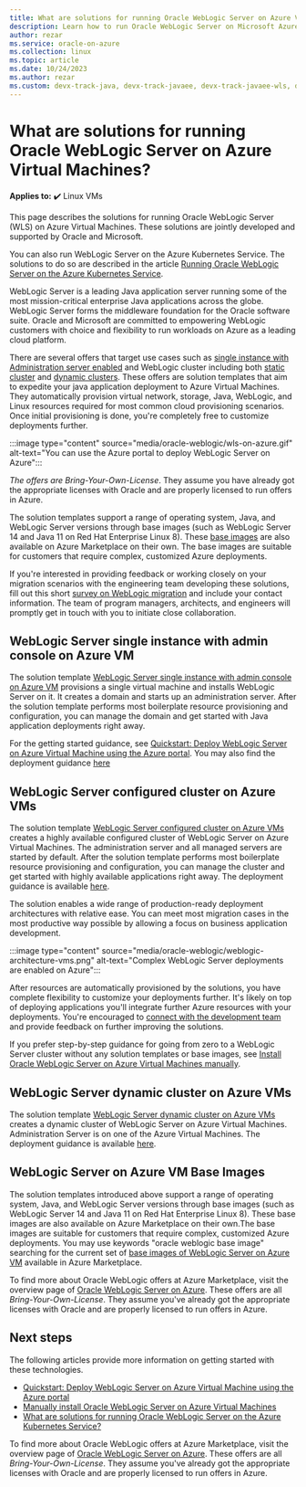 ```yaml
---
title: What are solutions for running Oracle WebLogic Server on Azure Virtual Machines
description: Learn how to run Oracle WebLogic Server on Microsoft Azure Virtual Machines.
author: rezar
ms.service: oracle-on-azure
ms.collection: linux
ms.topic: article
ms.date: 10/24/2023
ms.author: rezar
ms.custom: devx-track-java, devx-track-javaee, devx-track-javaee-wls, devx-track-javaee-wls-vm
---
```

# What are solutions for running Oracle WebLogic Server on Azure Virtual Machines?

**Applies to:** :heavy_check_mark: Linux VMs 

This page describes the solutions for running Oracle WebLogic Server (WLS) on Azure Virtual Machines. These solutions are jointly developed and supported by Oracle and Microsoft.

You can also run WebLogic Server on the Azure Kubernetes Service. The solutions to do so are described in the article [Running Oracle WebLogic Server on the Azure Kubernetes Service](./weblogic-aks?toc=/azure/developer/java/ee/toc.json&bc=/azure/developer/java/breadcrumb/toc.json).

WebLogic Server is a leading Java application server running some of the most mission-critical enterprise Java applications across the globe. WebLogic Server forms the middleware foundation for the Oracle software suite. Oracle and Microsoft are committed to empowering WebLogic customers with choice and flexibility to run workloads on Azure as a leading cloud platform. 

There are several offers that target use cases such as [single instance with Administration server enabled](#weblogic-server-single-instance-with-admin-console-on-azure-virtual-machine) and WebLogic cluster including both [static cluster](#weblogic-server-configured-cluster-on-azure-virtual-machines) and [dynamic clusters](#weblogic-server-dynamic-cluster-on-azure-virtual-machines). These offers are solution templates that aim to expedite your java application deployment to Azure Virtual Machines. They automatically provision virtual network, storage, Java, WebLogic, and Linux resources required for most common cloud provisioning scenarios. Once initial provisioning is done, you're completely free to customize deployments further.

:::image type="content" source="media/oracle-weblogic/wls-on-azure.gif" alt-text="You can use the Azure portal to deploy WebLogic Server on Azure":::

 _The offers are Bring-Your-Own-License_. They assume you have already got the appropriate licenses with Oracle and are properly licensed to run offers in Azure.

The solution templates support a range of operating system, Java, and WebLogic Server versions through base images (such as WebLogic Server 14 and Java 11 on Red Hat Enterprise Linux 8). These [base images](#weblogic-server-on-azure-virtual-machines-base-images) are also available on Azure Marketplace on their own. The base images are suitable for customers that require complex, customized Azure deployments.

If you're interested in providing feedback or working closely on your migration scenarios with the engineering team developing these solutions, fill out this short [survey on WebLogic migration](https://aka.ms/wls-on-azure-survey) and include your contact information. The team of program managers, architects, and engineers will promptly get in touch with you to initiate close collaboration.

## WebLogic Server single instance with admin console on Azure VM

The solution template [WebLogic Server single instance with admin console on Azure VM](https://aka.ms/wls-vm-admin) provisions a single virtual machine and installs WebLogic Server on it. It creates a domain and starts up an administration server. After the solution template performs most boilerplate resource provisioning and configuration, you can manage the domain and get started with Java application deployments right away. 

For the getting started guidance, see [Quickstart: Deploy WebLogic Server on Azure Virtual Machine using the Azure portal](./weblogic-server-azure-virtual-machine?toc=/azure/developer/java/ee/toc.json&bc=/azure/developer/java/breadcrumb/toc.json). You may also find the deployment guidance [here](https://wls-eng.github.io/arm-oraclelinux-wls/)


## WebLogic Server configured cluster on Azure VMs

The solution template [WebLogic Server configured cluster on Azure VMs](https://aka.ms/wls-vm-cluster) creates a highly available configured cluster of WebLogic Server on Azure Virtual Machines. The administration server and all managed servers are started by default. After the solution template performs most boilerplate resource provisioning and configuration, you can manage the cluster and get started with highly available applications right away. The deployment guidance is available [here](https://wls-eng.github.io/arm-oraclelinux-wls/).

The solution enables a wide range of production-ready deployment architectures with relative ease. You can meet most migration cases in the most productive way possible by allowing a focus on business application development.

:::image type="content" source="media/oracle-weblogic/weblogic-architecture-vms.png" alt-text="Complex WebLogic Server deployments are enabled on Azure":::

After resources are automatically provisioned by the solutions, you have complete flexibility to customize your deployments further. It's likely on top of deploying applications you'll integrate further Azure resources with your deployments. You're encouraged to [connect with the development team](https://aka.ms/wls-contact-me) and provide feedback on further improving the solutions.

If you prefer step-by-step guidance for going from zero to a WebLogic Server cluster without any solution templates or base images, see [Install Oracle WebLogic Server on Azure Virtual Machines manually](/azure/developer/java/migration/migrate-weblogic-to-azure-vm-manually?toc=/azure/developer/java/ee/toc.json&bc=/azure/developer/java/breadcrumb/toc.json).

## WebLogic Server dynamic cluster on Azure VMs

The solution template [WebLogic Server dynamic cluster on Azure VMs](https://aka.ms/wls-vm-dynamic-cluster) creates a dynamic cluster of WebLogic Server on Azure Virtual Machines. Administration Server is on one of the Azure Virtual Machines. The deployment guidance is available [here](https://wls-eng.github.io/arm-oraclelinux-wls/).

## WebLogic Server on Azure VM Base Images

The solution templates introduced above support a range of operating system, Java, and WebLogic Server versions through base images (such as WebLogic Server 14 and Java 11 on Red Hat Enterprise Linux 8). These base images are also available on Azure Marketplace on their own.The base images are suitable for customers that require complex, customized Azure deployments. You may use keywords "oracle weblogic base image" searching for the current set of [base images of WebLogic Server on Azure VM](https://aka.ms/wls-vm-base-images) available in Azure Marketplace.

To find more about Oracle WebLogic offers at Azure Marketplace, visit the overview page of [Oracle WebLogic Server on Azure](https://aka.ms/wls-contact-me). These offers are all _Bring-Your-Own-License_. They assume you've already got the appropriate licenses with Oracle and are properly licensed to run offers in Azure.

## Next steps

The following articles provide more information on getting started with these technologies.

* [Quickstart: Deploy WebLogic Server on Azure Virtual Machine using the Azure portal](./weblogic-server-azure-virtual-machine?toc=/azure/developer/java/ee/toc.json&bc=/azure/developer/java/breadcrumb/toc.json)
* [Manually install Oracle WebLogic Server on Azure Virtual Machines](/azure/developer/java/migration/migrate-weblogic-to-azure-vm-manually?toc=/azure/developer/java/ee/toc.json&bc=/azure/developer/java/breadcrumb/toc.json)
* [What are solutions for running Oracle WebLogic Server on the Azure Kubernetes Service?](./weblogic-aks?toc=/azure/developer/java/ee/toc.json&bc=/azure/developer/java/breadcrumb/toc.json)

To find more about Oracle WebLogic offers at Azure Marketplace, visit the overview page of [Oracle WebLogic Server on Azure](https://aka.ms/wls-contact-me). These offers are all _Bring-Your-Own-License_. They assume you've already got the appropriate licenses with Oracle and are properly licensed to run offers in Azure.
